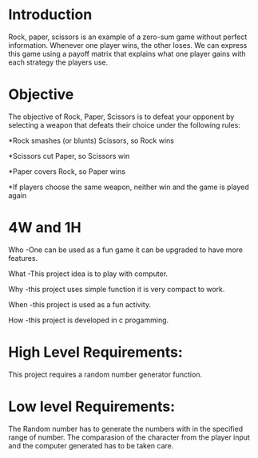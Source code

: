 # Introduction

Rock, paper, scissors is an example of a zero-sum game 
without perfect information. Whenever one player wins, 
the other loses. We can express this game using a 
payoff matrix that explains what one player gains 
with each strategy the players use.

# Objective

The objective of Rock, Paper, Scissors is to defeat your opponent by selecting a weapon that defeats their choice under the following rules:

*Rock smashes (or blunts) Scissors, so Rock wins

*Scissors cut Paper, so Scissors win

*Paper covers Rock, so Paper wins

*If players choose the same weapon, neither win and the game is played again

# 4W and 1H
Who
-One can be used as a fun game it can be upgraded to have more features.

What
-This project idea is to play with computer.

Why
-this project uses simple function it is very compact to work.

When
-this project is used as a fun activity.

How
-this project is developed in c progamming.

# High Level Requirements:
  
  This project requires a random number generator function.                           
  
# Low level Requirements:
  
  The Random number has to generate the numbers with in the specified range of number.
  The comparasion of the character from the player input and the computer generated has to be taken care.
